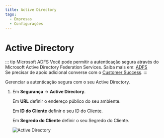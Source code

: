 ```yaml
---
title: Active Directory
tags:
  - Empresas
  - Configurações
---
```


# Active Directory

::: tip Microsoft ADFS
Você pode permitir a autenticação segura através do Microsoft Active Directory Federation Services. Saiba mais em: [ADFS](../../integrations/adfs/)<br>
Se precisar de apoio adicional converse com o [Customer Success](mailto:cs@phishx.io).
:::

Gerenciar a autenticação segura com o seu Active Directory.

1. Em **Segurança** -> **Active Directory**.

   Em **URL** definir o endereço público do seu ambiente.

   Em **ID do Cliente** definir o seu ID do Cliente.

   Em **Segredo do Cliente** definir o seu Segredo do Cliente.

   ![Active Directory](https://cdn.phishx.io/phishx-docs/images/phishx_companies_adfs_01.webp)
